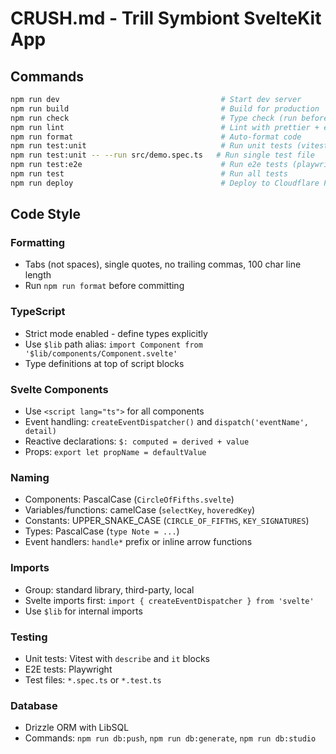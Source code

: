 # CRUSH.md - Trill Symbiont SvelteKit App

## Commands

```bash
npm run dev                                    # Start dev server
npm run build                                  # Build for production
npm run check                                  # Type check (run before committing)
npm run lint                                   # Lint with prettier + eslint (run before committing)
npm run format                                 # Auto-format code
npm run test:unit                              # Run unit tests (vitest)
npm run test:unit -- --run src/demo.spec.ts   # Run single test file
npm run test:e2e                               # Run e2e tests (playwright)
npm run test                                   # Run all tests
npm run deploy                                 # Deploy to Cloudflare Pages
```

## Code Style

### Formatting

- Tabs (not spaces), single quotes, no trailing commas, 100 char line length
- Run `npm run format` before committing

### TypeScript

- Strict mode enabled - define types explicitly
- Use `$lib` path alias: `import Component from '$lib/components/Component.svelte'`
- Type definitions at top of script blocks

### Svelte Components

- Use `<script lang="ts">` for all components
- Event handling: `createEventDispatcher()` and `dispatch('eventName', detail)`
- Reactive declarations: `$: computed = derived + value`
- Props: `export let propName = defaultValue`

### Naming

- Components: PascalCase (`CircleOfFifths.svelte`)
- Variables/functions: camelCase (`selectKey`, `hoveredKey`)
- Constants: UPPER_SNAKE_CASE (`CIRCLE_OF_FIFTHS`, `KEY_SIGNATURES`)
- Types: PascalCase (`type Note = ...`)
- Event handlers: `handle*` prefix or inline arrow functions

### Imports

- Group: standard library, third-party, local
- Svelte imports first: `import { createEventDispatcher } from 'svelte'`
- Use `$lib` for internal imports

### Testing

- Unit tests: Vitest with `describe` and `it` blocks
- E2E tests: Playwright
- Test files: `*.spec.ts` or `*.test.ts`

### Database

- Drizzle ORM with LibSQL
- Commands: `npm run db:push`, `npm run db:generate`, `npm run db:studio`
